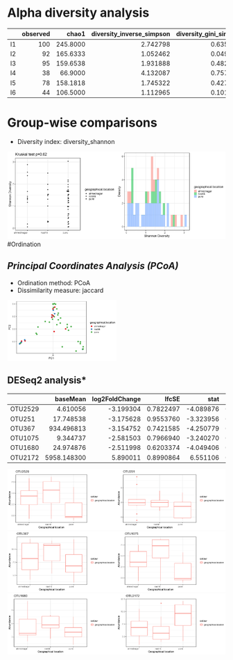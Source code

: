 Alpha diversity analysis
========================

<table>
<colgroup>
<col width="0%" />
<col width="2%" />
<col width="2%" />
<col width="6%" />
<col width="5%" />
<col width="4%" />
<col width="4%" />
<col width="4%" />
<col width="4%" />
<col width="4%" />
<col width="4%" />
<col width="3%" />
<col width="3%" />
<col width="3%" />
<col width="3%" />
<col width="4%" />
<col width="4%" />
<col width="4%" />
<col width="6%" />
<col width="3%" />
<col width="6%" />
<col width="5%" />
<col width="5%" />
</colgroup>
<thead>
<tr class="header">
<th align="left"></th>
<th align="right">observed</th>
<th align="right">chao1</th>
<th align="right">diversity_inverse_simpson</th>
<th align="right">diversity_gini_simpson</th>
<th align="right">diversity_shannon</th>
<th align="right">diversity_fisher</th>
<th align="right">diversity_coverage</th>
<th align="right">evenness_camargo</th>
<th align="right">evenness_pielou</th>
<th align="right">evenness_simpson</th>
<th align="right">evenness_evar</th>
<th align="right">evenness_bulla</th>
<th align="right">dominance_dbp</th>
<th align="right">dominance_dmn</th>
<th align="right">dominance_absolute</th>
<th align="right">dominance_relative</th>
<th align="right">dominance_simpson</th>
<th align="right">dominance_core_abundance</th>
<th align="right">dominance_gini</th>
<th align="right">rarity_log_modulo_skewness</th>
<th align="right">rarity_low_abundance</th>
<th align="right">rarity_rare_abundance</th>
</tr>
</thead>
<tbody>
<tr class="odd">
<td align="left">I1</td>
<td align="right">100</td>
<td align="right">245.8000</td>
<td align="right">2.742798</td>
<td align="right">0.6354088</td>
<td align="right">1.3694541</td>
<td align="right">13.364437</td>
<td align="right">1</td>
<td align="right">0.9474949</td>
<td align="right">0.2973732</td>
<td align="right">0.0274280</td>
<td align="right">0.1579553</td>
<td align="right">0.0778729</td>
<td align="right">0.5107450</td>
<td align="right">0.8213804</td>
<td align="right">12121</td>
<td align="right">0.5107450</td>
<td align="right">0.3645912</td>
<td align="right">0.9810804</td>
<td align="right">0.9948356</td>
<td align="right">2.061147</td>
<td align="right">0.0145373</td>
<td align="right">0.0024018</td>
</tr>
<tr class="even">
<td align="left">I2</td>
<td align="right">92</td>
<td align="right">165.6333</td>
<td align="right">1.052462</td>
<td align="right">0.0498466</td>
<td align="right">0.1878765</td>
<td align="right">10.980589</td>
<td align="right">1</td>
<td align="right">0.9985936</td>
<td align="right">0.0415492</td>
<td align="right">0.0114398</td>
<td align="right">0.2065513</td>
<td align="right">0.0255614</td>
<td align="right">0.9747164</td>
<td align="right">0.9809117</td>
<td align="right">46570</td>
<td align="right">0.9747164</td>
<td align="right">0.9501534</td>
<td align="right">0.9960023</td>
<td align="right">0.9978941</td>
<td align="right">2.061259</td>
<td align="right">0.0088744</td>
<td align="right">0.0009419</td>
</tr>
<tr class="odd">
<td align="left">I3</td>
<td align="right">95</td>
<td align="right">159.6538</td>
<td align="right">1.931888</td>
<td align="right">0.4823717</td>
<td align="right">1.2914717</td>
<td align="right">14.410657</td>
<td align="right">1</td>
<td align="right">0.2914961</td>
<td align="right">0.2835983</td>
<td align="right">0.0203357</td>
<td align="right">0.1915306</td>
<td align="right">0.1160079</td>
<td align="right">0.7101353</td>
<td align="right">0.7990093</td>
<td align="right">7455</td>
<td align="right">0.7101353</td>
<td align="right">0.5176283</td>
<td align="right">0.8909316</td>
<td align="right">0.9937761</td>
<td align="right">2.061270</td>
<td align="right">0.0225757</td>
<td align="right">0.0125738</td>
</tr>
<tr class="even">
<td align="left">I4</td>
<td align="right">38</td>
<td align="right">66.9000</td>
<td align="right">4.132087</td>
<td align="right">0.7579915</td>
<td align="right">1.6716162</td>
<td align="right">6.171426</td>
<td align="right">2</td>
<td align="right">0.9940274</td>
<td align="right">0.4595400</td>
<td align="right">0.1087391</td>
<td align="right">0.1497128</td>
<td align="right">0.1603777</td>
<td align="right">0.2988308</td>
<td align="right">0.5718707</td>
<td align="right">869</td>
<td align="right">0.2988308</td>
<td align="right">0.2420085</td>
<td align="right">0.9381018</td>
<td align="right">0.9934163</td>
<td align="right">2.061423</td>
<td align="right">0.0154746</td>
<td align="right">0.0127235</td>
</tr>
<tr class="odd">
<td align="left">I5</td>
<td align="right">78</td>
<td align="right">158.1818</td>
<td align="right">1.745322</td>
<td align="right">0.4270397</td>
<td align="right">0.9880714</td>
<td align="right">11.186785</td>
<td align="right">1</td>
<td align="right">0.9839926</td>
<td align="right">0.2267931</td>
<td align="right">0.0223759</td>
<td align="right">0.1909460</td>
<td align="right">0.0772642</td>
<td align="right">0.7435424</td>
<td align="right">0.8430057</td>
<td align="right">8866</td>
<td align="right">0.7435424</td>
<td align="right">0.5729603</td>
<td align="right">0.8940792</td>
<td align="right">0.9960293</td>
<td align="right">2.061195</td>
<td align="right">0.0109024</td>
<td align="right">0.0012580</td>
</tr>
<tr class="even">
<td align="left">I6</td>
<td align="right">44</td>
<td align="right">106.5000</td>
<td align="right">1.112965</td>
<td align="right">0.1014990</td>
<td align="right">0.2698556</td>
<td align="right">4.792753</td>
<td align="right">1</td>
<td align="right">0.9988391</td>
<td align="right">0.0713113</td>
<td align="right">0.0252947</td>
<td align="right">0.1186903</td>
<td align="right">0.0394466</td>
<td align="right">0.9471353</td>
<td align="right">0.9841771</td>
<td align="right">44056</td>
<td align="right">0.9471353</td>
<td align="right">0.8985010</td>
<td align="right">0.9922606</td>
<td align="right">0.9981882</td>
<td align="right">2.060696</td>
<td align="right">0.0062775</td>
<td align="right">0.0001505</td>
</tr>
</tbody>
</table>

Group-wise comparisons
======================

-   Diversity index: diversity\_shannon

<img src="locationanalysis_files/figure-markdown_strict/group_comp-1.png" width="50%" /><img src="locationanalysis_files/figure-markdown_strict/group_comp-2.png" width="50%" />
\#Ordination

*Principal Coordinates Analysis (PCoA)*
---------------------------------------

-   Ordination method: PCoA
-   Dissimilarity measure: jaccard

<img src="locationanalysis_files/figure-markdown_strict/pcoa-1.png" width="50%" />

DESeq2 analysis\*
-----------------

<table>
<thead>
<tr class="header">
<th align="left"></th>
<th align="right">baseMean</th>
<th align="right">log2FoldChange</th>
<th align="right">lfcSE</th>
<th align="right">stat</th>
<th align="right">pvalue</th>
<th align="right">padj</th>
<th align="left">taxon</th>
</tr>
</thead>
<tbody>
<tr class="odd">
<td align="left">OTU2529</td>
<td align="right">4.610056</td>
<td align="right">-3.199304</td>
<td align="right">0.7822497</td>
<td align="right">-4.089876</td>
<td align="right">0.0000432</td>
<td align="right">0.0085109</td>
<td align="left">OTU2529</td>
</tr>
<tr class="even">
<td align="left">OTU251</td>
<td align="right">17.748538</td>
<td align="right">-3.175628</td>
<td align="right">0.9553760</td>
<td align="right">-3.323956</td>
<td align="right">0.0008875</td>
<td align="right">0.1176826</td>
<td align="left">OTU251</td>
</tr>
<tr class="odd">
<td align="left">OTU367</td>
<td align="right">934.496813</td>
<td align="right">-3.154752</td>
<td align="right">0.7421585</td>
<td align="right">-4.250779</td>
<td align="right">0.0000213</td>
<td align="right">0.0070619</td>
<td align="left">OTU367</td>
</tr>
<tr class="even">
<td align="left">OTU1075</td>
<td align="right">9.344737</td>
<td align="right">-2.581503</td>
<td align="right">0.7966940</td>
<td align="right">-3.240270</td>
<td align="right">0.0011942</td>
<td align="right">0.1319555</td>
<td align="left">OTU1075</td>
</tr>
<tr class="odd">
<td align="left">OTU1680</td>
<td align="right">24.974876</td>
<td align="right">-2.511998</td>
<td align="right">0.6203374</td>
<td align="right">-4.049406</td>
<td align="right">0.0000513</td>
<td align="right">0.0085109</td>
<td align="left">OTU1680</td>
</tr>
<tr class="even">
<td align="left">OTU2172</td>
<td align="right">5958.148300</td>
<td align="right">5.890011</td>
<td align="right">0.8990864</td>
<td align="right">6.551106</td>
<td align="right">0.0000000</td>
<td align="right">0.0000000</td>
<td align="left">OTU2172</td>
</tr>
</tbody>
</table>

<img src="locationanalysis_files/figure-markdown_strict/DESeq2-1.png" width="50%" /><img src="locationanalysis_files/figure-markdown_strict/DESeq2-2.png" width="50%" /><img src="locationanalysis_files/figure-markdown_strict/DESeq2-3.png" width="50%" /><img src="locationanalysis_files/figure-markdown_strict/DESeq2-4.png" width="50%" /><img src="locationanalysis_files/figure-markdown_strict/DESeq2-5.png" width="50%" /><img src="locationanalysis_files/figure-markdown_strict/DESeq2-6.png" width="50%" />
